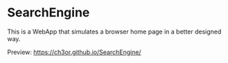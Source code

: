 # SearchEngine
This is a WebApp that simulates a browser home page in a better designed way.

Preview: https://ch3or.github.io/SearchEngine/
